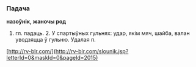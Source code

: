### Падача
**назоўнік, жаночы род**

1. гл. падаць. 2. У спартыўных гульнях: удар, якім мяч, шайба, валан уводзяцца ў гульню. Удалая п.

<a rel="author">[http://rv-blr.com/](http://rv-blr.com/slounik.jsp?letterId=0&maskId=0&pageId=2015)</a>
